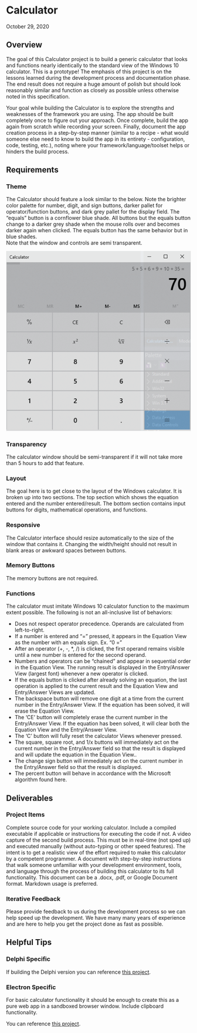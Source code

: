 # Calculator
October 29, 2020

## Overview
The goal of this Calculator project is to build a generic calculator that looks and functions nearly identically to the standard view of the Windows 10 calculator. This is a prototype! The emphasis of this project is on the lessons learned during the development process and documentation phase. The end result does not require a huge amount of polish but should look reasonably similar and function as closely as possible unless otherwise noted in this specification.

Your goal while building the Calculator is to explore the strengths and weaknesses of the framework you are using. The app should be built completely once to figure out your approach.  Once complete, build the app again from scratch while recording your screen.  Finally, document the app creation process in a step-by-step manner (similar to a recipe - what would someone else need to know to build the app in its entirety - configuration, code, testing, etc.), noting where your framework/language/toolset helps or hinders the build process.

## Requirements
### Theme
The Calculator should feature a look similar to the below. Note the brighter color palette for number, digit, and sign buttons, darker pallet for operator/function buttons, and dark grey pallet for the display field.  The “equals” button is a cornflower blue shade.  All buttons but the equals button change to a darker grey shade when the mouse rolls over and becomes darker again when clicked.  The equals button has the same behavior but in blue shades.  
Note that the window and controls are semi transparent.

![](https://github.com/Embarcadero/ComparisonResearch/blob/main/calculator/win10calculator.png)

### Transparency
The calculator window should be semi-transparent if it will not take more than 5 hours to add that feature.

### Layout
The goal here is to get close to the layout of the Windows calculator. It is broken up into two sections. The top section which shows the equation entered and the number entered/result.  The bottom section contains input buttons for digits, mathematical operations, and functions. 

### Responsive
The Calculator interface should resize automatically to the size of the window that contains it.  Changing the width/height should not result in blank areas or awkward spaces between buttons.

### Memory Buttons
The memory buttons are not required.

### Functions
The calculator must imitate Windows 10 calculator function to the maximum extent possible.  The following is not an all-inclusive list of behaviors:
- Does not respect operator precedence.  Operands are calculated from left-to-right.
- If a number is entered and “=” pressed, it appears in the Equation View as the number with an equals sign.  Ex. “0 =”
- After an operator (+, -, *, /) is clicked, the first operand remains visible until a new number is entered for the second operand.
- Numbers and operators can be “chained” and appear in sequential order in the Equation View.  The running result is displayed in the Entry/Answer View (largest font) whenever a new operator is clicked.  
- If the equals button is clicked after already solving an equation, the last operation is applied to the current result and the Equation View and Entry/Answer Views are updated.
- The backspace button will remove one digit at a time from the current number in the Entry/Answer View.  If the equation has been solved, it will erase the Equation View.
- The ‘CE’ button will completely erase the current number in the Entry/Answer View.  If the equation has been solved, it will clear both the Equation View and the Entry/Answer View.
- The ‘C’ button will fully reset the calculator Views whenever pressed.
- The square, square root, and 1/x buttons will immediately act on the current number in the Entry/Answer field so that the result is displayed and will update the equation in the Equation View..
- The change sign button will immediately act on the current number in the Entry/Answer field so that the result is displayed.
- The percent button will behave in accordance with the Microsoft algorithm found here.

## Deliverables
### Project Items

Complete source code for your working calculator.  Include a compiled executable if applicable or instructions for executing the code if not.
A video capture of the second build process.  This must be in real-time (not sped up) and executed manually (without auto-typing or other speed features).  The intent is to get a realistic view of the effort required to make this calculator by a competent programmer.
A document with step-by-step instructions that walk someone unfamiliar with your development environment, tools, and language through the process of building this calculator to its full functionality.  This document can be a .docx, .pdf, or Google Document format.  Markdown usage is preferred.

### Iterative Feedback
Please provide feedback to us during the development process so we can help speed up the development. We have many many years of experience and are here to help you get the project done as fast as possible.

## Helpful Tips
### Delphi Specific
If building the Delphi version you can reference [this project](https://delphi.fandom.com/wiki/Simple_Calculator_Tutorial).

### Electron Specific

For basic calculator functionality it should be enough to create this as a pure web app in a sandboxed browser window. Include clipboard functionality.

You can reference [this project](https://www.youtube.com/watch?v=La87CRt6CpY).


